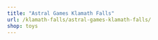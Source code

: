 ```yaml
---
title: "Astral Games Klamath Falls"
url: /klamath-falls/astral-games-klamath-falls/
shop: toys
---
```

